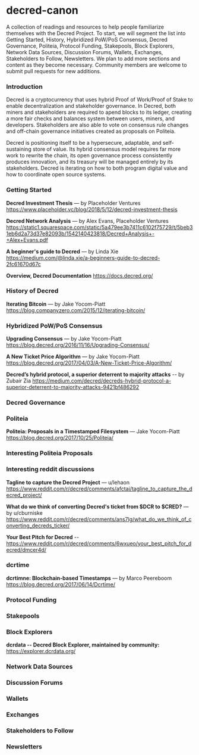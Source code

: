 # decred-canon
A collection of readings and resources to help people familiarize themselves with the Decred Project. To start, we will segment the list into Getting Started, History, Hybridized PoW/PoS Consensus, Decred Governance, Politeia, Protocol Funding, Stakepools, Block Explorers, Network Data Sources, Discussion Forums, Wallets, Exchanges, Stakeholders to Follow, Newsletters. We plan to add more sections and content as they become necessary. Community members are welcome to submit pull requests for new additions. 
### Introduction

Decred is a cryptocurrency that uses hybrid Proof of Work/Proof of Stake to enable decentralization and stakeholder governance. In Decred, both miners and stakeholders are required to apend blocks to its ledger, creating a more fair checks and balances system between users, miners, and developers. Stakeholders are also able to vote on consensus rule changes and off-chain governance initiatives created as proposals on Politeia. 

Decred is positioning itself to be a hypersecure, adaptable, and self-sustaining store of value. Its hybrid consensus model requires far more work to rewrite the chain, its open governance process consistently produces innovation, and its treasury will be managed entirely by its stakeholders. Decred is iterating on how to both program digital value and how to coordinate open source systems. 

### Getting Started

**Decred Investment Thesis** — by Placeholder Ventures
https://www.placeholder.vc/blog/2018/5/12/decred-investment-thesis

**Decred Network Analysis** — by Alex Evans, Placeholder Ventures
https://static1.squarespace.com/static/5a479ee3b7411c6102f75729/t/5beb31eb6d2a73d37e82093b/1542140423818/Decred+Analysis+-+Alex+Evans.pdf

**A beginner's guide to Decred** — by Linda Xie
https://medium.com/@linda.xie/a-beginners-guide-to-decred-2fc61670d67c

**Overview, Decred Documentation**
https://docs.decred.org/


### History of Decred

**Iterating Bitcoin** — by Jake Yocom-Piatt
https://blog.companyzero.com/2015/12/iterating-bitcoin/

### Hybridized PoW/PoS Consensus

**Upgrading Consensus** — by Jake Yocom-Piatt
https://blog.decred.org/2016/11/16/Upgrading-Consensus/

**A New Ticket Price Algorithm** — by Jake Yocom-Piatt
https://blog.decred.org/2017/04/03/A-New-Ticket-Price-Algorithm/

**Decred’s hybrid protocol, a superior deterrent to majority attacks** -- by Zubair Zia
https://medium.com/decred/decreds-hybrid-protocol-a-superior-deterrent-to-majority-attacks-9421bf486292

### Decred Governance
### Politeia

**Politeia: Proposals in a Timestamped Filesystem** — Jake Yocom-Piatt
https://blog.decred.org/2017/10/25/Politeia/

### Interesting Politeia Proposals

### Interesting reddit discussions

**Tagline to capture the Decred Project** — u/lehaon
https://www.reddit.com/r/decred/comments/afctai/tagline_to_capture_the_decred_project/

**What do we think of converting Decred's ticket from $DCR to $CRED?** — by u/cburniske
https://www.reddit.com/r/decred/comments/ans7lg/what_do_we_think_of_converting_decreds_ticker/

**Your Best Pitch for Decred** -- 
https://www.reddit.com/r/decred/comments/6wxueo/your_best_pitch_for_decred/dmcer4d/

### dcrtime

**dcrtimne: Blockchain-based Timestamps** — by Marco Peereboom
https://blog.decred.org/2017/06/14/Dcrtime/

### Protocol Funding
### Stakepools
### Block Explorers
**dcrdata -- Decred Block Explorer, maintained by community:**  https://explorer.dcrdata.org/
### Network Data Sources
### Discussion Forums
### Wallets
### Exchanges
### Stakeholders to Follow
### Newsletters

